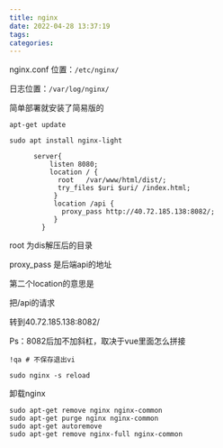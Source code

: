 ```yaml
---
title: nginx
date: 2022-04-28 13:37:19
tags:
categories:
---
```




nginx.conf 位置：`/etc/nginx/`

日志位置：`/var/log/nginx/`





简单部署就安装了简易版的

```
apt-get update
```



```
sudo apt install nginx-light
```



```
	  server{
          listen 8080;
          location / {
            root   /var/www/html/dist/;
            try_files $uri $uri/ /index.html;
           }
           location /api {
             proxy_pass http://40.72.185.138:8082/;
           }
        }
```

root 为dis解压后的目录

proxy_pass 是后端api的地址

第二个location的意思是

把/api的请求

转到40.72.185.138:8082/



Ps：8082后加不加斜杠，取决于vue里面怎么拼接



```
!qa # 不保存退出vi
```



```
sudo nginx -s reload
```



卸载nginx

```
sudo apt-get remove nginx nginx-common
sudo apt-get purge nginx nginx-common
sudo apt-get autoremove
sudo apt-get remove nginx-full nginx-common

```

